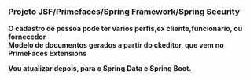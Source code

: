 <h3>Projeto JSF/Primefaces/Spring Framework/Spring Security</h3>

<strong>O cadastro de pessoa pode ter varios perfis,ex cliente,funcionario, ou fornecedor<br/>
Modelo de documentos gerados a partir do ckeditor, que vem no PrimeFaces Extensions</strong>

<strong>Vou atualizar depois, para o Spring Data e Spring Boot.</strong>
